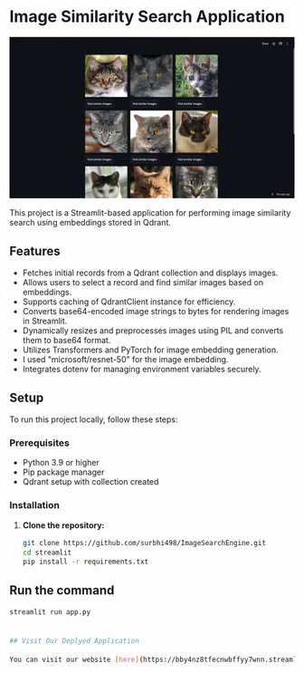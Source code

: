 # Image Similarity Search Application

![Streamlit App](./assets/app_screenshot.png)

This project is a Streamlit-based application for performing image similarity search using embeddings stored in Qdrant.

## Features

- Fetches initial records from a Qdrant collection and displays images.
- Allows users to select a record and find similar images based on embeddings.
- Supports caching of QdrantClient instance for efficiency.
- Converts base64-encoded image strings to bytes for rendering images in Streamlit.
- Dynamically resizes and preprocesses images using PIL and converts them to base64 format.
- Utilizes Transformers and PyTorch for image embedding generation.
- I used "microsoft/resnet-50" for the image embedding.
- Integrates dotenv for managing environment variables securely.

## Setup

To run this project locally, follow these steps:

### Prerequisites

- Python 3.9 or higher
- Pip package manager
- Qdrant setup with collection created

### Installation

1. **Clone the repository:**

   ```bash
   git clone https://github.com/surbhi498/ImageSearchEngine.git
   cd streamlit
   pip install -r requirements.txt
   
## Run the command
```bash
streamlit run app.py


## Visit Our Deplyed Application

You can visit our website [here](https://bby4nz8tfecnwbffyy7wnn.streamlit.app/).